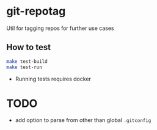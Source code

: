 # git-repotag

Util for tagging repos for further use cases

## How to test

```bash
make test-build
make test-run
```

* Running tests requires docker

# TODO

* add option to parse from other than global `.gitconfig`
